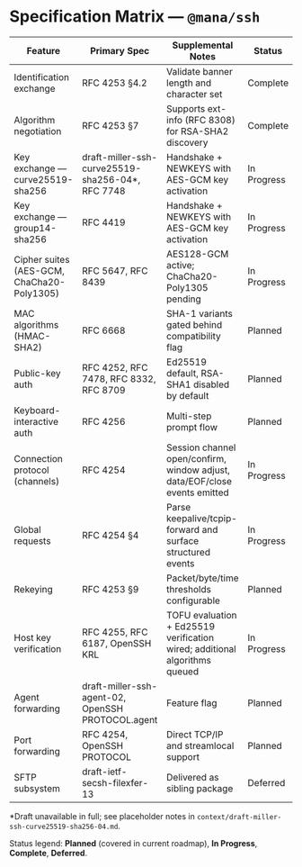 # Specification Matrix — `@mana/ssh`

| Feature | Primary Spec | Supplemental Notes | Status |
| --- | --- | --- | --- |
| Identification exchange | RFC 4253 §4.2 | Validate banner length and character set | Complete |
| Algorithm negotiation | RFC 4253 §7 | Supports ext-info (RFC 8308) for RSA-SHA2 discovery | Complete |
| Key exchange — curve25519-sha256 | draft-miller-ssh-curve25519-sha256-04*, RFC 7748 | Handshake + NEWKEYS with AES-GCM key activation | In Progress |
| Key exchange — group14-sha256 | RFC 4419 | Handshake + NEWKEYS with AES-GCM key activation | In Progress |
| Cipher suites (AES-GCM, ChaCha20-Poly1305) | RFC 5647, RFC 8439 | AES128-GCM active; ChaCha20-Poly1305 pending | In Progress |
| MAC algorithms (HMAC-SHA2) | RFC 6668 | SHA-1 variants gated behind compatibility flag | Planned |
| Public-key auth | RFC 4252, RFC 7478, RFC 8332, RFC 8709 | Ed25519 default, RSA-SHA1 disabled by default | Planned |
| Keyboard-interactive auth | RFC 4256 | Multi-step prompt flow | Planned |
| Connection protocol (channels) | RFC 4254 | Session channel open/confirm, window adjust, data/EOF/close events emitted | In Progress |
| Global requests | RFC 4254 §4 | Parse keepalive/tcpip-forward and surface structured events | In Progress |
| Rekeying | RFC 4253 §9 | Packet/byte/time thresholds configurable | Planned |
| Host key verification | RFC 4255, RFC 6187, OpenSSH KRL | TOFU evaluation + Ed25519 verification wired; additional algorithms queued | In Progress |
| Agent forwarding | draft-miller-ssh-agent-02, OpenSSH PROTOCOL.agent | Feature flag | Planned |
| Port forwarding | RFC 4254, OpenSSH PROTOCOL | Direct TCP/IP and streamlocal support | Planned |
| SFTP subsystem | draft-ietf-secsh-filexfer-13 | Delivered as sibling package | Deferred |

*Draft unavailable in full; see placeholder notes in `context/draft-miller-ssh-curve25519-sha256-04.md`.

Status legend: **Planned** (covered in current roadmap), **In Progress**, **Complete**, **Deferred**.
